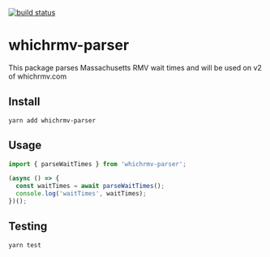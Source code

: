[![build status](https://github.com/thanhvuong/whichrmv-parser/workflows/CI/badge.svg?branch=main)](https://github.com/thanhvuong/whichrmv-parser/actions)

# whichrmv-parser

This package parses Massachusetts RMV wait times and will be used on v2 of whichrmv.com

## Install

```
yarn add whichrmv-parser
```

## Usage

```javascript
import { parseWaitTimes } from 'whichrmv-parser';

(async () => {
  const waitTimes = await parseWaitTimes();
  console.log('waitTimes', waitTimes);
})();
```

## Testing

```
yarn test
```
